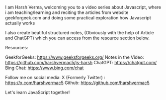 I am Harsh Verma, welcoming you to a video series about Javascript, where i am teaching/learning and reciting the articles from website geekforgeek.com and doing some practical exploration how Javascript actually works

I also create beatiful structured notes, (Obviously with the help of Article and ChatGPT) which you can access from the resource section below.

Resources:

GeekforGeeks: https://www.geeksforgeeks.org/
Notes in the Video: https://github.com/harshvermac5/js-harsh
ChatGPT: https://chatgpt.com/
Bing Chat: https://www.bing.com/chat

Follow me on social media:
  X (Formerly Twitter) : https://x.com/harshvermac5
  Github: https://github.com/harshvermac5

Let's learn JavaScript together!
